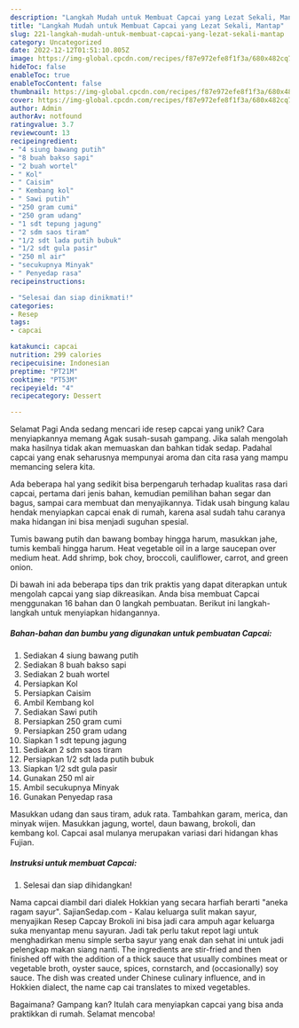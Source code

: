 ```yaml
---
description: "Langkah Mudah untuk Membuat Capcai yang Lezat Sekali, Mantap"
title: "Langkah Mudah untuk Membuat Capcai yang Lezat Sekali, Mantap"
slug: 221-langkah-mudah-untuk-membuat-capcai-yang-lezat-sekali-mantap
category: Uncategorized
date: 2022-12-12T01:51:10.805Z
image: https://img-global.cpcdn.com/recipes/f87e972efe8f1f3a/680x482cq70/capcai-foto-resep-utama.jpg
hideToc: false
enableToc: true
enableTocContent: false
thumbnail: https://img-global.cpcdn.com/recipes/f87e972efe8f1f3a/680x482cq70/capcai-foto-resep-utama.jpg
cover: https://img-global.cpcdn.com/recipes/f87e972efe8f1f3a/680x482cq70/capcai-foto-resep-utama.jpg
author: Admin
authorAv: notfound
ratingvalue: 3.7
reviewcount: 13
recipeingredient:
- "4 siung bawang putih"
- "8 buah bakso sapi"
- "2 buah wortel"
- " Kol"
- " Caisim"
- " Kembang kol"
- " Sawi putih"
- "250 gram cumi"
- "250 gram udang"
- "1 sdt tepung jagung"
- "2 sdm saos tiram"
- "1/2 sdt lada putih bubuk"
- "1/2 sdt gula pasir"
- "250 ml air"
- "secukupnya Minyak"
- " Penyedap rasa"
recipeinstructions:

- "Selesai dan siap dinikmati!"
categories:
- Resep
tags:
- capcai

katakunci: capcai 
nutrition: 299 calories
recipecuisine: Indonesian
preptime: "PT21M"
cooktime: "PT53M"
recipeyield: "4"
recipecategory: Dessert

---
```



Selamat Pagi Anda sedang mencari ide resep capcai yang unik? Cara menyiapkannya memang Agak susah-susah gampang. Jika salah mengolah maka hasilnya tidak akan memuaskan dan bahkan tidak sedap. Padahal capcai yang enak seharusnya mempunyai aroma dan cita rasa yang mampu memancing selera kita.


Ada beberapa hal yang sedikit bisa berpengaruh terhadap kualitas rasa dari capcai, pertama dari jenis bahan, kemudian pemilihan bahan segar dan bagus, sampai cara membuat dan menyajikannya. Tidak usah bingung kalau hendak menyiapkan capcai enak di rumah, karena asal sudah tahu caranya maka hidangan ini bisa menjadi suguhan spesial.

Tumis bawang putih dan bawang bombay hingga harum, masukkan jahe, tumis kembali hingga harum. Heat vegetable oil in a large saucepan over medium heat. Add shrimp, bok choy, broccoli, cauliflower, carrot, and green onion.


Di bawah ini ada beberapa tips dan trik praktis yang dapat diterapkan untuk mengolah capcai yang siap dikreasikan. Anda bisa membuat Capcai menggunakan 16 bahan dan 0 langkah pembuatan. Berikut ini langkah-langkah untuk menyiapkan hidangannya.

<!--inarticleads1-->

##### Bahan-bahan dan bumbu yang digunakan untuk pembuatan Capcai:

1. Sediakan 4 siung bawang putih
1. Sediakan 8 buah bakso sapi
1. Sediakan 2 buah wortel
1. Persiapkan  Kol
1. Persiapkan  Caisim
1. Ambil  Kembang kol
1. Sediakan  Sawi putih
1. Persiapkan 250 gram cumi
1. Persiapkan 250 gram udang
1. Siapkan 1 sdt tepung jagung
1. Sediakan 2 sdm saos tiram
1. Persiapkan 1/2 sdt lada putih bubuk
1. Siapkan 1/2 sdt gula pasir
1. Gunakan 250 ml air
1. Ambil secukupnya Minyak
1. Gunakan  Penyedap rasa


Masukkan udang dan saus tiram, aduk rata. Tambahkan garam, merica, dan minyak wijen. Masukkan jagung, wortel, daun bawang, brokoli, dan kembang kol. Capcai asal mulanya merupakan variasi dari hidangan khas Fujian. 

<!--inarticleads2-->

##### Instruksi untuk membuat Capcai:


1. Selesai dan siap dihidangkan!

Nama capcai diambil dari dialek Hokkian yang secara harfiah berarti &#34;aneka ragam sayur&#34;. SajianSedap.com - Kalau keluarga sulit makan sayur, menyajikan Resep Capcay Brokoli ini bisa jadi cara ampuh agar keluarga suka menyantap menu sayuran. Jadi tak perlu takut repot lagi untuk menghadirkan menu simple serba sayur yang enak dan sehat ini untuk jadi pelengkap makan siang nanti. The ingredients are stir-fried and then finished off with the addition of a thick sauce that usually combines meat or vegetable broth, oyster sauce, spices, cornstarch, and (occasionally) soy sauce. The dish was created under Chinese culinary influence, and in Hokkien dialect, the name cap cai translates to mixed vegetables. 

Bagaimana? Gampang kan? Itulah cara menyiapkan capcai yang bisa anda praktikkan di rumah. Selamat mencoba!
